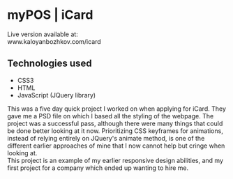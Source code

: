 <h1>myPOS | iCard</h1>
<p>Live version available at:<br/>www.kaloyanbozhkov.com/icard</p>
<h2>Technologies used</h2>
<ul>
<li>CSS3</li>
<li>HTML</li>
<li>JavaScript (JQuery library)</li>
</ul>
<p>This was a five day quick project I worked on when applying for iCard. They gave me a PSD file on which I based all the styling of the webpage. The project was a successful pass, although there were many things that could be done better looking at it now. Prioritizing CSS keyframes for animations, instead of relying entirely on JQuery's animate method, is one of the different earlier approaches of mine that I now cannot help but cringe when looking at.<br/>This project is an example of my earlier responsive design abilities, and my first project for a company which ended up wanting to hire me.</p>

